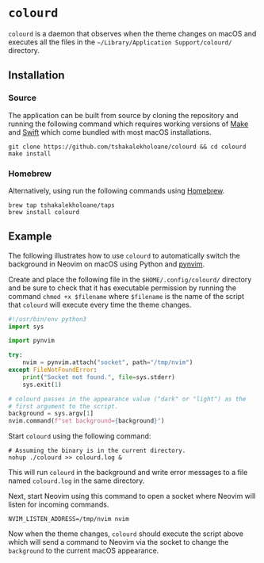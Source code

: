 # `colourd`

`colourd` is a daemon that observes when the theme changes on macOS and executes all the files in the `~/Library/Application Support/colourd/` directory.

## Installation

### Source

The application can be built from source by cloning the repository and running the following command which requires working versions of [Make](https://www.gnu.org/software/make/) and [Swift](https://www.swift.org) which come bundled with most macOS installations.

```shell
git clone https://github.com/tshakalekholoane/colourd && cd colourd
make install
```

### Homebrew

Alternatively, using run the following commands using [Homebrew](https://brew.sh).

```shell
brew tap tshakalekholoane/taps
brew install colourd
```

## Example

The following illustrates how to use `colourd` to automatically switch the background in Neovim on macOS using Python and [pynvim](https://github.com/neovim/pynvim). 

Create and place the following file in the `$HOME/.config/colourd/` directory and be sure to check that it has executable permission by running the command  `chmod +x $filename` where `$filename` is the name of the script that `colourd` will execute every time the theme changes.

```python
#!/usr/bin/env python3
import sys

import pynvim

try:
    nvim = pynvim.attach("socket", path="/tmp/nvim")
except FileNotFoundError:
    print("Socket not found.", file=sys.stderr)
    sys.exit(1)

# colourd passes in the appearance value ("dark" or "light") as the 
# first argument to the script.
background = sys.argv[1]
nvim.command(f"set background={background}")
```

Start `colourd` using the following command:

```shell
# Assuming the binary is in the current directory.
nohup ./colourd >> colourd.log &
```

This will run `colourd` in the background and write error messages to a file named `colourd.log` in the same directory.

Next, start Neovim using this command to open a socket where Neovim will listen for incoming commands.

```shell
NVIM_LISTEN_ADDRESS=/tmp/nvim nvim 
```

Now when the theme changes, `colourd` should execute the script above which will send a command to Neovim via the socket to change the `background` to the current macOS appearance.
